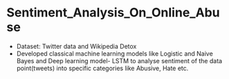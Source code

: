 # Sentiment_Analysis_On_Online_Abuse

- Dataset: Twitter data and Wikipedia Detox
- Developed classical machine learning models like Logistic and Naive Bayes and Deep learning model- LSTM to analyse sentiment of the data point(tweets) into specific categories like Abusive, Hate etc.